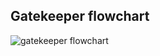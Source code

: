 ## Gatekeeper flowchart

![gatekeeper flowchart](https://s3.eu-west-3.amazonaws.com/awsdemobucket11/images/gatekeeper.svg)